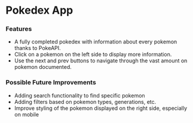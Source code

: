 # Pokedex App

### Features

- A fully completed pokedex with information about every pokemon thanks to PokeAPI.
- Click on a pokemon on the left side to display more information.
- Use the next and prev buttons to navigate through the vast amount on pokemon documented.

### Possible Future Improvements

- Adding search functionality to find specific pokemon
- Adding filters based on pokemon types, generations, etc.
- Improve styling of the pokemon displayed on the right side, especially on mobile
